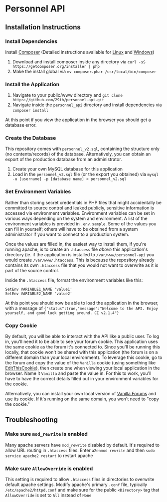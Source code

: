 # Personnel API

## Installation Instructions

### Install Dependencies
Install [Composer](http://getcomposer.org) (Detailed instructions available for [Linux](https://getcomposer.org/doc/00-intro.md#installation-nix) and [Windows](https://getcomposer.org/doc/00-intro.md#installation-windows))
1. Download and install composer inside any directory via `curl -sS https://getcomposer.org/installer | php`
2. Make the install global via `mv composer.phar /usr/local/bin/composer`

### Install the Application
1. Navigate to your public/www directory and `git clone https://github.com/29th/personnel-api.git`
2. Navigate inside the `personnel_api` directory and install dependencies via `composer install`

At this point if you view the application in the browser you should get a database error.

### Create the Database
This repository comes with `personnel_v2.sql`, containing the structure only (no contents/records) of the database. Alternatively, you can obtain an export of the production database from an administrator.
1. Create your own MySQL database for this application
2. Load in the `personnel_v2.sql` file (or the export you obtained) via `mysql -u [username] -p [database name] < personnel_v2.sql`

### Set Environment Variables
Rather than storing secret credentials in PHP files that might accidentally be committed to source control and leaked publicly, sensitive information is accessed via environment variables. Environment variables can be set in various ways depending on the system and environment. A list of the environment variables is provided in `.env.sample`. Some of the values you can fill in yourself; others will have to be obtained from a system administrator if you want to connect to a production system.

Once the values are filled in, the easiest way to install them, if you're running apache, is to create an `.htaccess` file *above* this application's directory (ie. if the application is installed to `/var/www/personnel-api` you would create `/var/www/.htaccess`. This is because the repository already contains its own `.htaccess` file that you would not want to overwrite as it is part of the source control.

Inside the `.htaccess` file, format the environment variables like this:
```
SetEnv VARIABLE1_NAME 'value1'
SetEnv VARIABLE2_NAME 'value2'
```
At this point you should now be able to load the application in the browser, with a message of `{"status":true,"message":"Welcome to the API. Enjoy yourself, and good luck getting around. CI v2.1.4"}`

### Copy Cookie
By default, you will be able to interact with the API like a public user. To log in, you'll need it to be able to see your forum cookie. This application uses the same cookie as the forum it's connected to. Since you'll be running this locally, that cookie won't be shared with this application (the forum is on a different domain than your local environment). To leverage this cookie, go to the forum and copy the value of the `Vanilla` cookie (using something like [EditThisCookie](https://chrome.google.com/webstore/detail/editthiscookie/fngmhnnpilhplaeedifhccceomclgfbg)), then create one when viewing your local application in the browser. Name it `Vanilla` and paste the value in. For this to work, you'll have to have the correct details filled out in your environment variables for the cookie.

Alternatively, you can install your own local version of [Vanilla Forums](http://vanillaforums.org/) and use its cookie. If it's running on the same domain, you won't need to "copy the cookie."

## Troubleshooting
### Make sure `mod_rewrite` is enabled
Many apache servers have `mod_rewrite` disabled by default. It's required to allow URL routing in `.htaccess` files. Enter `a2enmod rewrite` and then `sudo service apache2 restart` to restart apache

### Make sure `AllowOverride` is enabled
This setting is required to allow `.htaccess` files in directories to overwrite default apache settings. Modify apache's primary `.conf` file, typically `/etc/apache2/httpd.conf` and make sure for the public `<Directory>` tag that `AllowOverride` is set to `All` instead of `None`